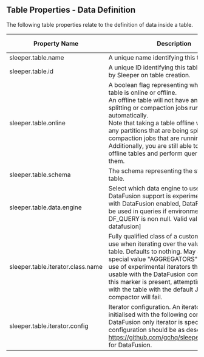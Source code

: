 ## Table Properties - Data Definition

The following table properties relate to the definition of data inside a table.

| Property Name                     | Description                                                                                                                                                                                                                                                                                                                                                                                         | Default Value |
|-----------------------------------|-----------------------------------------------------------------------------------------------------------------------------------------------------------------------------------------------------------------------------------------------------------------------------------------------------------------------------------------------------------------------------------------------------|---------------|
| sleeper.table.name                | A unique name identifying this table.                                                                                                                                                                                                                                                                                                                                                               |               |
| sleeper.table.id                  | A unique ID identifying this table, generated by Sleeper on table creation.                                                                                                                                                                                                                                                                                                                         |               |
| sleeper.table.online              | A boolean flag representing whether this table is online or offline.<br>An offline table will not have any partition splitting or compaction jobs run automatically.<br>Note that taking a table offline will not stop any partitions that are being split or compaction jobs that are running. Additionally, you are still able to ingest data to offline tables and perform queries against them. | true          |
| sleeper.table.schema              | The schema representing the structure of this table.                                                                                                                                                                                                                                                                                                                                                |               |
| sleeper.table.data.engine         | Select which data engine to use for the table. DataFusion support is experimental. Even with DataFusion enabled, DataFusion will only be used in queries if environment variable DF_QUERY is non null. Valid values are: [java, datafusion]                                                                                                                                                         | JAVA          |
| sleeper.table.iterator.class.name | Fully qualified class of a custom iterator to use when iterating over the values in this table. Defaults to nothing. May also have special value "AGGREGATORS" indicating the use of experimental iterators that are only usable with the DataFusion compactor. When this marker is present, attempting to compact with the table with the default Java compactor will fail.                        |               |
| sleeper.table.iterator.config     | Iterator configuration. An iterator will be initialised with the following configuration. If a DataFusion only iterator is specified, then the configuration should be as described in https://github.com/gchq/sleeper/issues/4344 for DataFusion.                                                                                                                                                  |               |
